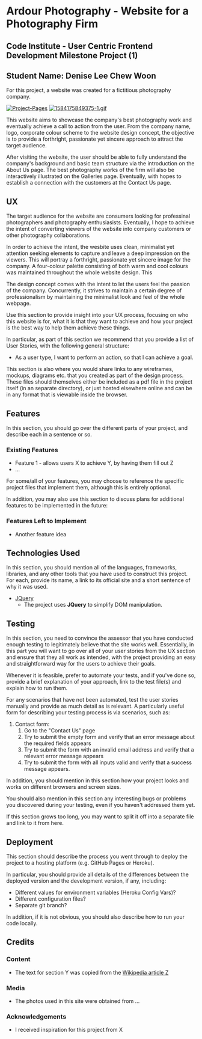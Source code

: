 # Ardour Photography - Website for a Photography Firm  
##  Code Institute - User Centric Frontend Development Milestone Project (1)
##  Student Name: Denise Lee Chew Woon

For this project, a website was created for a fictitious photography company.

<a href="https://ibb.co/8dd0fDr"><img src="https://i.ibb.co/CMMzY5b/Project-Pages.jpg" alt="Project-Pages" border="0"/></a>
<a href="https://gifyu.com/image/IfkH"><img src="https://s5.gifyu.com/images/1584175849375-1.gif" alt="1584175849375-1.gif" border="0" /></a>

This website aims to showcase the company's best photography work and eventually achieve  a call to action from the user. From the company name, logo, corporate colour scheme to the website design concept, the objective is to provide a forthright, passionate yet sincere approach to attract the target audience. 

After visiting the website, the user should be able to fully understand the company's background and basic team structure via the introduction on the About Us page. The best photography works of the firm will also be interactively illustrated on the Galleries page. Eventually, with hopes to establish a connection with the customers at the Contact Us page.
 
## UX

The target audience for the website are consumers looking for professinal photographers and photography enthusiasists. Eventually, I hope to achieve the intent of converting viewers of the website into company customers or other photography collaborations.

In order to achieve the intent, the wesbite uses clean, minimalist yet attention seeking elements to capture and leave a deep impression on the viewers. This will portray a forthright, passionate yet sincere image for the company. A four-colour palette consisting of both warm and cool colours was maintained throughout the whole website design. This 

The design concept comes with the intent to let the users feel the passion of the company. Concurrently, it strives to maintain a certain degree of professionalism by maintaining the minimalist look and feel of the whole webpage. 

Use this section to provide insight into your UX process, focusing on who this website is for, what it is that they want to achieve and how your project is the best way to help them achieve these things.

In particular, as part of this section we recommend that you provide a list of User Stories, with the following general structure:
- As a user type, I want to perform an action, so that I can achieve a goal.

This section is also where you would share links to any wireframes, mockups, diagrams etc. that you created as part of the design process. These files should themselves either be included as a pdf file in the project itself (in an separate directory), or just hosted elsewhere online and can be in any format that is viewable inside the browser.

## Features

In this section, you should go over the different parts of your project, and describe each in a sentence or so.
 
### Existing Features
- Feature 1 - allows users X to achieve Y, by having them fill out Z
- ...

For some/all of your features, you may choose to reference the specific project files that implement them, although this is entirely optional.

In addition, you may also use this section to discuss plans for additional features to be implemented in the future:

### Features Left to Implement
- Another feature idea

## Technologies Used

In this section, you should mention all of the languages, frameworks, libraries, and any other tools that you have used to construct this project. For each, provide its name, a link to its official site and a short sentence of why it was used.

- [JQuery](https://jquery.com)
    - The project uses **JQuery** to simplify DOM manipulation.


## Testing

In this section, you need to convince the assessor that you have conducted enough testing to legitimately believe that the site works well. Essentially, in this part you will want to go over all of your user stories from the UX section and ensure that they all work as intended, with the project providing an easy and straightforward way for the users to achieve their goals.

Whenever it is feasible, prefer to automate your tests, and if you've done so, provide a brief explanation of your approach, link to the test file(s) and explain how to run them.

For any scenarios that have not been automated, test the user stories manually and provide as much detail as is relevant. A particularly useful form for describing your testing process is via scenarios, such as:

1. Contact form:
    1. Go to the "Contact Us" page
    2. Try to submit the empty form and verify that an error message about the required fields appears
    3. Try to submit the form with an invalid email address and verify that a relevant error message appears
    4. Try to submit the form with all inputs valid and verify that a success message appears.

In addition, you should mention in this section how your project looks and works on different browsers and screen sizes.

You should also mention in this section any interesting bugs or problems you discovered during your testing, even if you haven't addressed them yet.

If this section grows too long, you may want to split it off into a separate file and link to it from here.

## Deployment

This section should describe the process you went through to deploy the project to a hosting platform (e.g. GitHub Pages or Heroku).

In particular, you should provide all details of the differences between the deployed version and the development version, if any, including:
- Different values for environment variables (Heroku Config Vars)?
- Different configuration files?
- Separate git branch?

In addition, if it is not obvious, you should also describe how to run your code locally.


## Credits

### Content
- The text for section Y was copied from the [Wikipedia article Z](https://en.wikipedia.org/wiki/Z)

### Media
- The photos used in this site were obtained from ...

### Acknowledgements

- I received inspiration for this project from X
